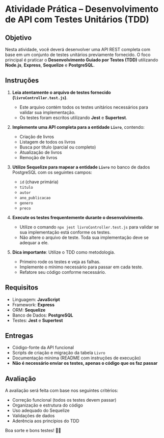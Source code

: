 # Atividade Prática – Desenvolvimento de API com Testes Unitários (TDD)

## Objetivo

Nesta atividade, você deverá desenvolver uma API REST completa com base em um conjunto de testes unitários previamente fornecido. O foco principal é praticar o **Desenvolvimento Guiado por Testes (TDD)** utilizando **Node.js**, **Express**, **Sequelize** e **PostgreSQL**.

## Instruções

1. **Leia atentamente o arquivo de testes fornecido (`livroController.test.js`)**.
   - Este arquivo contém todos os testes unitários necessários para validar sua implementação.
   - Os testes foram escritos utilizando **Jest** e **Supertest**.

2. **Implemente uma API completa para a entidade `Livro`**, contendo:
   - Criação de livros
   - Listagem de todos os livros
   - Busca por título (parcial ou completo)
   - Atualização de livros
   - Remoção de livros

3. **Utilize Sequelize para mapear a entidade `Livro`** no banco de dados PostgreSQL com os seguintes campos:
   - `id` (chave primária)
   - `titulo` 
   - `autor` 
   - `ano_publicacao` 
   - `genero`
   - `preco`

4. **Execute os testes frequentemente durante o desenvolvimento**.
   - Utilize o comando `npx jest livroController.test.js` para validar se sua implementação está conforme os testes.
   - Não altere o arquivo de teste. Toda sua implementação deve se adequar a ele.

5. **Dica importante**: Utilize o TDD como metodologia.
   - Primeiro rode os testes e veja as falhas.
   - Implemente o mínimo necessário para passar em cada teste.
   - Refatore seu código conforme necessário.

## Requisitos

- Linguagem: **JavaScript**
- Framework: **Express**
- ORM: **Sequelize**
- Banco de Dados: **PostgreSQL**
- Testes: **Jest** e **Supertest**

## Entregas

- Código-fonte da API funcional
- Scripts de criação e migração da tabela `Livro`
- Documentação mínima (README com instruções de execução)
- **Não é necessário enviar os testes, apenas o código que os faz passar**

## Avaliação

A avaliação será feita com base nos seguintes critérios:

- Correção funcional (todos os testes devem passar)
- Organização e estrutura do código
- Uso adequado do Sequelize
- Validações de dados
- Aderência aos princípios do TDD

Boa sorte e bons testes! 🧪🚀

